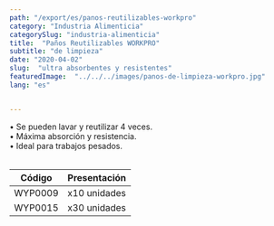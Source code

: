 ```yaml
---
path: "/export/es/panos-reutilizables-workpro"
category: "Industria Alimenticia"
categorySlug: "industria-alimenticia"
title:  "Paños Reutilizables WORKPRO"
subtitle: "de limpieza"
date: "2020-04-02"
slug:  "ultra absorbentes y resistentes"
featuredImage:  "../../../images/panos-de-limpieza-workpro.jpg"
lang: "es"


---
```

• Se pueden lavar y reutilizar 4 veces.<br/>
• Máxima absorción y resistencia. <br/>
•  Ideal para trabajos pesados.
 <br/><br/>
<table class="min-w-full md:min-w-0 divide-y-2 divide-white">
          <thead class=" bg-white">
            <tr>
              <th scope="col" class="px-2 py-2 text-center text-xs font-medium text-white bg-primary-default  tracking-wider">
                Código
              </th>
              <th scope="col" class="px-2 py-2 text-center text-xs font-medium text-white bg-primary-lighter  tracking-wider">
                Presentación
              </th>
            </tr>
          </thead>
          <tbody>
            <tr class="bg-gray-100">
              <td class="px-2 py-2 whitespace-nowrap text-xs text-gray-700 text-center">
              WYP0009
              </td>
              <td class="px-2 py-2 whitespace-nowrap text-xs text-gray-700 text-center">
              x10 unidades
              </td>
            </tr>
            <tr class="bg-gray-300">
              <td class="px-2 py-2 whitespace-nowrap text-xs text-gray-700 text-center">
              WYP0015
              </td>
              <td class="px-2 py-2 whitespace-nowrap text-xs text-gray-700 text-center">
              x30 unidades
              </td>
            </tr>
          </tbody>
        </table>
        <br>
